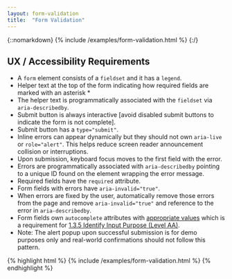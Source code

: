 ```yaml
---
layout: form-validation
title:  "Form Validation"
---
```


{::nomarkdown}
{% include /examples/form-validation.html %}
{:/}

<h2>UX / Accessibility Requirements</h2>
<ul>
    <li>A <code>form</code> element consists of a <code>fieldset</code> and it has a <code>legend</code>.</li>
    <li>Helper text at the top of the form indicating how required fields are marked with an asterisk *</li>
    <li>The helper text is programmatically associated with the <code>fieldset</code> via <code>aria-describedby</code>.</li>
    <li>Submit button is always interactive [avoid disabled submit buttons to indicate the form is not complete].</li>
    <li>Submit button has a <code>type="submit"</code>.</li> 
    <li>Inline errors can appear dynamically but they should not own <code>aria-live</code> or <code>role="alert"</code>. This helps reduce screen reader announcement collision or interruptions.</li>
    <li>Upon submission, keyboard focus moves to the first field with the error.</li>
    <li>Errors are programmatically associated with <code>aria-describedby</code> pointing to a unique ID found on the element wrapping the error message.</li>
    <li>Required fields have the <code>required</code> attribute.</li>
    <li>Form fields with errors have <code>aria-invalid="true"</code>.</li>
    <li>When errors are fixed by the user, automatically remove those errors from the page and remove <code>aria-invalid="true"</code> and reference to the error in <code>aria-describedby</code>.</li>
    <li>Form fields own <code>autocomplete</code> attributes with <a href="https://www.w3.org/TR/WCAG21/#input-purposes">appropriate values</a> which is a requirement for <a href="https://www.w3.org/WAI/WCAG22/Understanding/identify-input-purpose.html">1.3.5 Identify Input Purpose (Level AA)</a>.</li>
    <li>Note: The alert popup upon successful submission is for demo purposes only and real-world confirmations should not follow this pattern.</li>
</ul>

<div class="demo-validation-code-example">
    {% highlight html %}
    {% include /examples/form-validation.html %}
    {% endhighlight %}
</div>